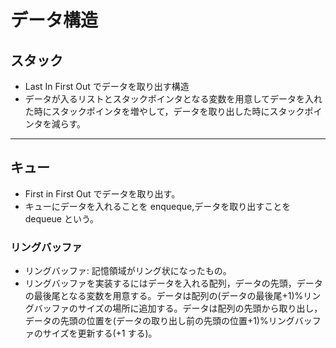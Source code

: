 # データ構造

## スタック

- Last In First Out でデータを取り出す構造
- データが入るリストとスタックポインタとなる変数を用意してデータを入れた時にスタックポインタを増やして，データを取り出した時にスタックポインタを減らす。

---

## キュー

- First in First Out でデータを取り出す。
- キューにデータを入れることを enqueque,データを取り出すことを dequeue という。

### リングバッファ

- リングバッファ: 記憶領域がリング状になったもの。
- リングバッファを実装するにはデータを入れる配列，データの先頭，データの最後尾となる変数を用意する。データは配列の(データの最後尾+1)%リングバッファのサイズの場所に追加する。データは配列の先頭から取り出し，データの先頭の位置を(データの取り出し前の先頭の位置+1)%リングバッファのサイズを更新する(+1 する)。

###
